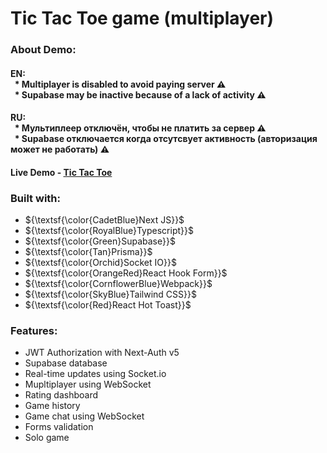 # Tic Tac Toe game (multiplayer)

### About Demo:
#### EN: <br> &nbsp; * Multiplayer is disabled to avoid paying server ⚠️ </br> &nbsp; * Supabase may be inactive because of a lack of activity ⚠️
#### RU: <br> &nbsp; * Мультиплеер отключён, чтобы не платить за сервер ⚠️ </br> &nbsp; * Supabase отключается когда отсутсвует активность (авторизация может не работать) ⚠️

#### Live Demo - [Tic Tac Toe](https://tic-tac-toe-knyazweb.vercel.app)

### Built with:

* ${\textsf{\color{CadetBlue}Next JS}}$
* ${\textsf{\color{RoyalBlue}Typescript}}$
* ${\textsf{\color{Green}Supabase}}$
* ${\textsf{\color{Tan}Prisma}}$
* ${\textsf{\color{Orchid}Socket IO}}$
* ${\textsf{\color{OrangeRed}React Hook Form}}$
* ${\textsf{\color{CornflowerBlue}Webpack}}$
* ${\textsf{\color{SkyBlue}Tailwind CSS}}$
* ${\textsf{\color{Red}React Hot Toast}}$


### Features:

* JWT Authorization with Next-Auth v5
* Supabase database
* Real-time updates using Socket.io
* Mupltiplayer using WebSocket
* Rating dashboard
* Game history
* Game chat using WebSocket
* Forms validation
* Solo game
  



